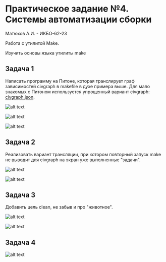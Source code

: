 # Практическое задание №4. Системы автоматизации сборки

Матюхов А.И. - ИКБО-62-23

Работа с утилитой Make.

Изучить основы языка утилиты make

## Задача 1

Написать программу на Питоне, которая транслирует граф зависимостей civgraph в makefile в духе примера выше. Для мало знакомых с Питоном используется упрощенный вариант civgraph: [civgraph.json](civgraph.json).

![alt text](pics/image411.png)

![alt text](pics/image42.png)

![alt text](pics/image43.png)

## Задача 2

Реализовать вариант трансляции, при котором повторный запуск make не выводит для civgraph на экран уже выполненные "задачи".

![alt text](pics/image44.png)

![alt text](pics/image45.png)

## Задача 3

Добавить цель clean, не забыв и про "животное".

![alt text](pics/image46.png)

![alt text](pics/image47.png)

## Задача 4

![alt text](pics/image49.png)
